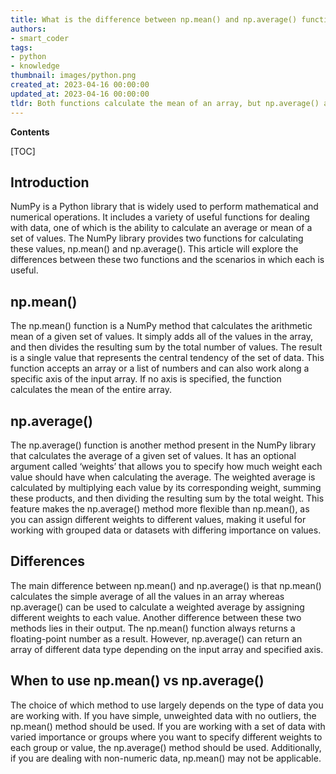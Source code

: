 ```yaml
---
title: What is the difference between np.mean() and np.average() functions in Python numpy?
authors:
- smart_coder
tags:
- python
- knowledge
thumbnail: images/python.png
created_at: 2023-04-16 00:00:00
updated_at: 2023-04-16 00:00:00
tldr: Both functions calculate the mean of an array, but np.average() allows the user to assign weights to each element.
---
```


**Contents**

[TOC]

## Introduction
NumPy is a Python library that is widely used to perform mathematical and numerical operations. It includes a variety of useful functions for dealing with data, one of which is the ability to calculate an average or mean of a set of values. The NumPy library provides two functions for calculating these values, np.mean() and np.average(). This article will explore the differences between these two functions and the scenarios in which each is useful.

## np.mean()
The np.mean() function is a NumPy method that calculates the arithmetic mean of a given set of values. It simply adds all of the values in the array, and then divides the resulting sum by the total number of values. The result is a single value that represents the central tendency of the set of data. This function accepts an array or a list of numbers and can also work along a specific axis of the input array. If no axis is specified, the function calculates the mean of the entire array.

## np.average()
The np.average() function is another method present in the NumPy library that calculates the average of a given set of values. It has an optional argument called ‘weights’ that allows you to specify how much weight each value should have when calculating the average. The weighted average is calculated by multiplying each value by its corresponding weight, summing these products, and then dividing the resulting sum by the total weight. This feature makes the np.average() method more flexible than np.mean(), as you can assign different weights to different values, making it useful for working with grouped data or datasets with differing importance on values.

## Differences
The main difference between np.mean() and np.average() is that np.mean() calculates the simple average of all the values in an array whereas np.average() can be used to calculate a weighted average by assigning different weights to each value. Another difference between these two methods lies in their output. The np.mean() function always returns a floating-point number as a result. However, np.average() can return an array of different data type depending on the input array and specified axis.

## When to use np.mean() vs np.average()
The choice of which method to use largely depends on the type of data you are working with. If you have simple, unweighted data with no outliers, the np.mean() method should be used. If you are working with a set of data with varied importance or groups where you want to specify different weights to each group or value, the np.average() method should be used. Additionally, if you are dealing with non-numeric data, np.mean() may not be applicable.
